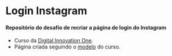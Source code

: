 # Login Instagram

#### Repositório do desafio de recriar a página de login do Instagram

* Curso da [Digital Innovation One](https://digitalinnovation.one/).
* Página criada seguindo o [modelo](https://github.com/SpruceGabriela/instagram-dio/) do curso.






